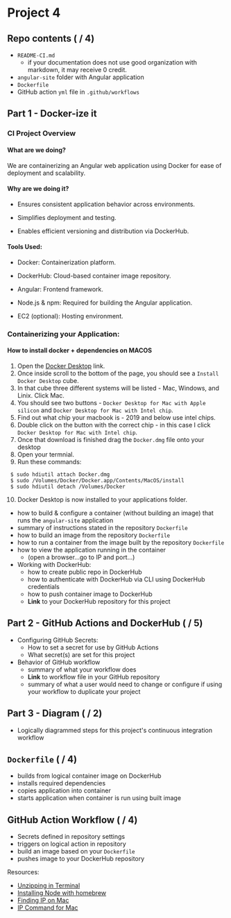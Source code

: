 # Project 4

## Repo contents ( / 4)

- `README-CI.md`
    - if your documentation does not use good organization with markdown, it may receive 0 credit.
- `angular-site` folder with Angular application
- `Dockerfile`
- GitHub action `yml` file in `.github/workflows`

## Part 1 - Docker-ize it

### CI Project Overview

#### What are we doing?

 We are containerizing an Angular web application using Docker for ease of deployment and scalability.

#### Why are we doing it?

 - Ensures consistent application behavior across environments.

 - Simplifies deployment and testing.

 - Enables efficient versioning and distribution via DockerHub.

#### Tools Used:

 - Docker: Containerization platform.

 - DockerHub: Cloud-based container image repository.

 - Angular: Frontend framework.

 - Node.js & npm: Required for building the Angular application.

 - EC2 (optional): Hosting environment.

### Containerizing your Application:

#### How to install docker + dependencies on MACOS

1. Open the [Docker Desktop](https://docs.docker.com/desktop/) link.
2. Once inside scroll to the bottom of the page, you should see a `Install Docker Desktop` cube.
3. In that cube three different systems will be listed - Mac, Windows, and Linix. Click Mac.
4. You should see two buttons - `Docker Desktop for Mac with Apple silicon` and `Docker Desktop for Mac with Intel chip`.
5. Find out what chip your macbook is - 2019 and below use intel chips.
6. Double click on the button with the correct chip - in this case I click `Docker Desktop for Mac with Intel chip`.
7. Once that download is finished drag the `Docker.dmg` file onto your desktop
8. Open your termnial.
9. Run these commands:
   
```
 $ sudo hdiutil attach Docker.dmg
 $ sudo /Volumes/Docker/Docker.app/Contents/MacOS/install
 $ sudo hdiutil detach /Volumes/Docker
```
10. Docker Desktop is now installed to your applications folder.



  - how to build & configure a container (without building an image) that runs the `angular-site` application
  - summary of instructions stated in the repository `Dockerfile`
  - how to build an image from the repository `Dockerfile`
  - how to run a container from the image built by the repository `Dockerfile`
  - how to view the application running in the container 
    - (open a browser...go to IP and port...)
- Working with DockerHub:
  - how to create public repo in DockerHub
  - how to authenticate with DockerHub via CLI using DockerHub credentials
  - how to push container image to DockerHub
  - **Link** to your DockerHub repository for this project

## Part 2 - GitHub Actions and DockerHub ( / 5)

- Configuring GitHub Secrets:
  - How to set a secret for use by GitHub Actions
  - What secret(s) are set for this project
- Behavior of GitHub workflow
  - summary of what your workflow does
  - **Link** to workflow file in your GitHub repository
  - summary of what a user would need to change or configure if using your workflow to duplicate your project

## Part 3 - Diagram ( / 2)

- Logically diagrammed steps for this project's continuous integration workflow

## `Dockerfile` ( / 4)
- builds from logical container image on DockerHub
- installs required dependencies
- copies application into container
- starts application when container is run using built image

## GitHub Action Workflow ( / 4)
- Secrets defined in repository settings
- triggers on logical action in repository
- build an image based on your `Dockerfile`
- pushes image to your DockerHub repository

Resources:
- [Unzipping in Terminal](https://www.reddit.com/r/techsupport/comments/rgo3mo/how_do_i_extract_zip_files_on_linux/)
- [Installing Node with homebrew](https://nodejs.org/en/download/package-manager/all)
- [Finding IP on Mac](https://www.whatismybrowser.com/detect/what-is-my-local-ip-address/#macos)
- [IP Command for Mac](https://discussions.apple.com/thread/7145789?sortBy=rank)
